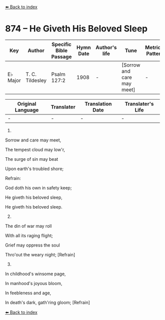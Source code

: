 [⬅️ Back to index](../README.md)

# 874 – He Giveth His Beloved Sleep

Key | Author   | Specific Bible Passage     |Hymn Date |Author's life |Tune |Metrical Pattern   |Composer/Source
-- | --------- | ---------------------------|----------|--------------|-----|-------------------|-------------  
E♭ Major |T. C. Tildesley |Psalm 127:2 |1908 |- |[Sorrow and care may meet] |- |-

Original Language | Translater | Translation Date   | Translater's Life  
----------------- | --------- | --------------------|-------------     
\- |- |- |-




1.

Sorrow and care may meet,

The tempest cloud may low'r,

The surge of sin may beat

Upon earth's troubled shore;



Refrain:

God doth his own in safety keep;

He giveth his beloved sleep,

He giveth his beloved sleep.



2.

The din of war may roll

With all its raging flight;

Grief may oppress the soul

Thro'out the weary night; [Refrain]



3.

In childhood's winsome page,

In manhood's joyous bloom,

In feebleness and age,

In death's dark, gath'ring gloom; [Refrain]



[⬅️ Back to index](../README.md)
